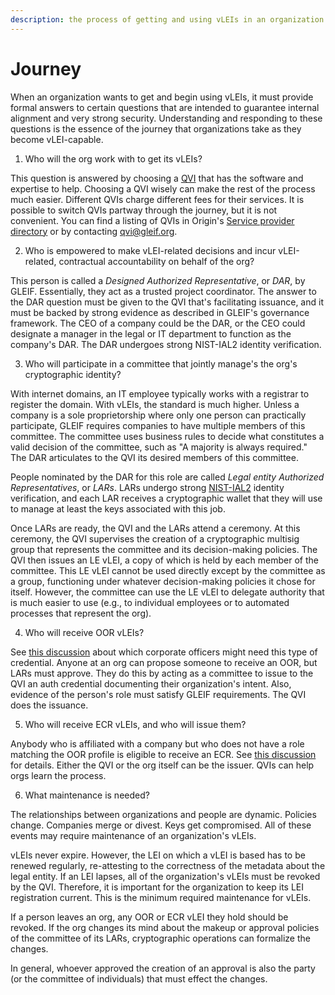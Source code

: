 ```yaml
---
description: the process of getting and using vLEIs in an organization
---
```


# Journey

When an organization wants to get and begin using vLEIs, it must provide formal answers to certain questions that are intended to guarantee internal alignment and very strong security. Understanding and responding to these questions is the essence of the journey that organizations take as they become vLEI-capable.

1. Who will the org work with to get its vLEIs?

This question is answered by choosing a [QVI](types-of-vleis.md#qvi-vleis) that has the software and expertise to help. Choosing a QVI wisely can make the rest of the process much easier. Different QVIs charge different fees for their services. It is possible to switch QVIs partway through the journey, but it is not convenient. You can find a listing of QVIs in Origin's [Service provider directory](../../../x/sps/dir.md) or by contacting [qvi@gleif.org](mailto:qvi@gleif.org).

2. Who is empowered to make vLEI-related decisions and incur vLEI-related, contractual accountability on behalf of the org?

This person is called a _Designed Authorized Representative_, or _DAR_, by GLEIF. Essentially, they act as a trusted project coordinator. The answer to the DAR question must be given to the QVI that's facilitating issuance, and it must be backed by strong evidence as described in GLEIF's governance framework. The CEO of a company could be the DAR, or the CEO could designate a manager in the legal or IT department to function as the company's DAR. The DAR undergoes strong NIST-IAL2 identity verification.

3. Who will participate in a committee that jointly manage's the org's cryptographic identity?

With internet domains, an IT employee typically works with a registrar to register the domain. With vLEIs, the standard is much higher. Unless a company is a sole proprietorship where only one person can practically participate, GLEIF requires companies to have multiple members of this committee. The committee uses business rules to decide what constitutes a valid decision of the committee, such as "A majority is always required." The DAR articulates to the QVI its desired members of this committee.

People nominated by the DAR for this role are called _Legal entity Authorized Representatives_, or _LARs_. LARs undergo strong [NIST-IAL2](https://pages.nist.gov/800-63-3-Implementation-Resources/63A/ial2remote/) identity verification, and each LAR receives a cryptographic wallet that they will use to manage at least the keys associated with this job.

Once LARs are ready, the QVI and the LARs attend a ceremony. At this ceremony, the QVI supervises the creation of a cryptographic multisig group that represents the committee and its decision-making policies. The QVI then issues an LE vLEI, a copy of which is held by each member of the committee. This LE vLEI cannot be used directly except by the committee as a group, functioning under whatever decision-making policies it chose for itself. However, the committee can use the LE vLEI to delegate authority that is much easier to use (e.g., to individual employees or to automated processes that represent the org).

4. Who will receive OOR vLEIs?

See [this discussion](types-of-vleis.md#oor-vlei) about which corporate officers might need this type of credential. Anyone at an org can propose someone to receive an OOR, but LARs must approve. They do this by acting as a committee to issue to the QVI an auth credential documenting their organization's intent. Also, evidence of the person's role must satisfy GLEIF requirements. The QVI does the issuance.

5. Who will receive ECR vLEIs, and who will issue them?

Anybody who is affiliated with a company but who does not have a role matching the OOR profile is eligible to receive an ECR. See [this discussion](types-of-vleis.md#ecr-vlei) for details. Either the QVI or the org itself can be the issuer. QVIs can help orgs learn the process.

6. What maintenance is needed?

The relationships between organizations and people are dynamic. Policies change. Companies merge or divest. Keys get compromised. All of these events may require maintenance of an organization's vLEIs.

vLEIs never expire. However, the LEI on which a vLEI is based has to be renewed regularly, re-attesting to the correctness of the metadata about the legal entity. If an LEI lapses, all of the organization's vLEIs must be revoked by the QVI. Therefore, it is important for the organization to keep its LEI registration current. This is the minimum required maintenance for vLEIs.

If a person leaves an org, any OOR or ECR vLEI they hold should be revoked. If the org changes its mind about the makeup or approval policies of the committee of its LARs, cryptographic operations can formalize the changes.

In general, whoever approved the creation of an approval is also the party (or the committee of individuals) that must effect the changes.

